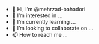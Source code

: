 - 👋 Hi, I’m @mehrzad-bahadori
- 👀 I’m interested in ...
- 🌱 I’m currently learning ...
- 💞️ I’m looking to collaborate on ...
- 📫 How to reach me ...

<!---
mehrzad-bahadori/mehrzad-bahadori is a ✨ special ✨ repository because its `README.md` (this file) appears on your GitHub profile.
You can click the Preview link to take a look at your changes.
--->
